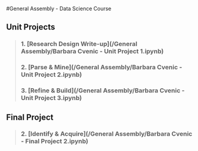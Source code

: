 #General Assembly - Data Science Course
## Unit Projects
>### 1. [Research Design Write-up](/General Assembly/Barbara Cvenic - Unit Project 1.ipynb)
>### 2. [Parse & Mine](/General Assembly/Barbara Cvenic - Unit Project 2.ipynb)
>### 3. [Refine & Build](/General Assembly/Barbara Cvenic - Unit Project 3.ipynb)

## Final Project
>### 2. [Identify & Acquire](/General Assembly/Barbara Cvenic - Final Project 2.ipynb)

